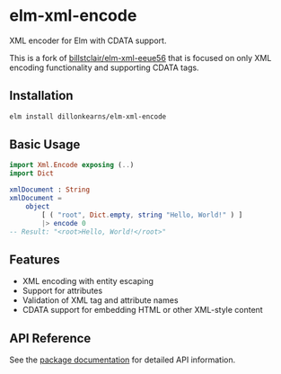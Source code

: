 # elm-xml-encode

XML encoder for Elm with CDATA support.

This is a fork of [billstclair/elm-xml-eeue56](https://github.com/billstclair/elm-xml-eeue56/) that is focused on only XML encoding functionality and supporting CDATA tags.

## Installation

```bash
elm install dillonkearns/elm-xml-encode
```

## Basic Usage

```elm
import Xml.Encode exposing (..)
import Dict

xmlDocument : String
xmlDocument =
    object 
        [ ( "root", Dict.empty, string "Hello, World!" ) ]
        |> encode 0
-- Result: "<root>Hello, World!</root>"
```

## Features

- XML encoding with entity escaping
- Support for attributes
- Validation of XML tag and attribute names
- CDATA support for embedding HTML or other XML-style content


## API Reference

See the [package documentation](https://package.elm-lang.org/packages/dillonkearns/elm-xml-encode/latest/) for detailed API information.
